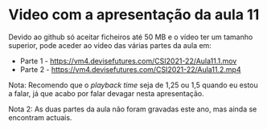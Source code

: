# Video com a apresentação da aula 11

Devido ao github só aceitar ficheiros até 50 MB e o vídeo ter um tamanho superior, pode aceder ao video das várias partes da aula em:

+ Parte 1 - <https://vm4.devisefutures.com/CSI2021-22/Aula11.1.mov>
+ Parte 2 - <https://vm4.devisefutures.com/CSI2021-22/Aula11.2.mp4>

Nota: Recomendo que o _playback time_ seja de 1,25 ou 1,5 quando eu estou a falar, já que acabo por falar devagar nesta apresentação.

Nota 2: As duas partes da aula não foram gravadas este ano, mas ainda se encontram actuais.
